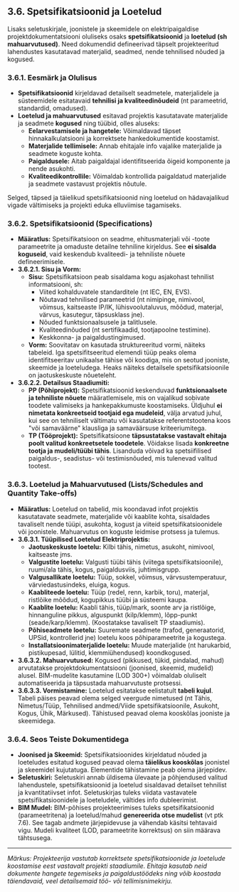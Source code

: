 


## 3.6. Spetsifikatsioonid ja Loetelud

Lisaks seletuskirjale, joonistele ja skeemidele on elektripaigaldise projektdokumentatsiooni oluliseks osaks **spetsifikatsioonid** ja **loetelud (sh mahuarvutused)**. Need dokumendid defineerivad täpselt projekteeritud lahendustes kasutatavad materjalid, seadmed, nende tehnilised nõuded ja kogused.

### 3.6.1. Eesmärk ja Olulisus

* **Spetsifikatsioonid** kirjeldavad detailselt seadmetele, materjalidele ja süsteemidele esitatavaid **tehnilisi ja kvaliteedinõudeid** (nt parameetrid, standardid, omadused).
* **Loetelud ja mahuarvutused** esitavad projektis kasutatavate materjalide ja seadmete **kogused** ning tüübid, olles aluseks:
    * **Eelarvestamisele ja hangetele:** Võimaldavad täpset hinnakalkulatsiooni ja korrektsete hankedokumentide koostamist.
    * **Materjalide tellimisele:** Annab ehitajale info vajalike materjalide ja seadmete koguste kohta.
    * **Paigaldusele:** Aitab paigaldajal identifitseerida õigeid komponente ja nende asukohti.
    * **Kvaliteedikontrollile:** Võimaldab kontrollida paigaldatud materjalide ja seadmete vastavust projektis nõutule.

Selged, täpsed ja täielikud spetsifikatsioonid ning loetelud on hädavajalikud vigade vältimiseks ja projekti eduka elluviimise tagamiseks.

### 3.6.2. Spetsifikatsioonid (Specifications)

* **Määratlus:** Spetsifikatsioon on seadme, ehitusmaterjali või -toote parameetrite ja omaduste detailne tehniline kirjeldus. See **ei sisalda koguseid**, vaid keskendub kvaliteedi- ja tehniliste nõuete defineerimisele.
* **3.6.2.1. Sisu ja Vorm:**
    * **Sisu:** Spetsifikatsioon peab sisaldama kogu asjakohast tehnilist informatsiooni, sh:
        * Viited kohalduvatele standarditele (nt IEC, EN, EVS).
        * Nõutavad tehnilised parameetrid (nt nimipinge, nimivool, võimsus, kaitseaste IP/IK, lühisvoolutaluvus, mõõdud, materjal, värvus, kasutegur, täpsusklass jne).
        * Nõuded funktsionaalsusele ja talitlusele.
        * Kvaliteedinõuded (nt sertifikaadid, tootjapoolne testimine).
        * Keskkonna- ja paigaldustingimused.
    * **Vorm:** Soovitatav on kasutada struktureeritud vormi, näiteks tabeleid. Iga spetsifitseeritud elemendi tüüp peaks olema identifitseeritav unikaalse tähise või koodiga, mis on seotud jooniste, skeemide ja loeteludega. Heaks näiteks detailsele spetsifikatsioonile on jaotuskeskuste nõueteleht.
* **3.6.2.2. Detailsus Staadiumiti:**
    * **PP (Põhiprojekt):** Spetsifikatsioonid keskenduvad **funktsionaalsete ja tehniliste nõuete** määratlemisele, mis on vajalikud sobivate toodete valimiseks ja hankepakkumuste koostamiseks. Üldjuhul **ei nimetata konkreetseid tootjaid ega mudeleid**, välja arvatud juhul, kui see on tehniliselt vältimatu või kasutatakse referentstootena koos "või samaväärne" klausliga ja samaväärsuse kriteeriumitega.
    * **TP (Tööprojekt):** Spetsifikatsioone **täpsustatakse vastavalt ehitaja poolt valitud konkreetsetele toodetele**. Võidakse lisada **konkreetne tootja ja mudeli/tüübi tähis**. Lisanduda võivad ka spetsiifilised paigaldus-, seadistus- või testimisnõuded, mis tulenevad valitud tootest.

### 3.6.3. Loetelud ja Mahuarvutused (Lists/Schedules and Quantity Take-offs)

* **Määratlus:** Loetelud on tabelid, mis koondavad infot projektis kasutatavate seadmete, materjalide või kaablite kohta, sisaldades tavaliselt nende tüüpi, asukohta, kogust ja viiteid spetsifikatsioonidele või joonistele. Mahuarvutus on koguste leidmise protsess ja tulemus.
* **3.6.3.1. Tüüpilised Loetelud Elektriprojektis:**
    * **Jaotuskeskuste loetelu:** Kilbi tähis, nimetus, asukoht, nimivool, kaitseaste jms.
    * **Valgustite loetelu:** Valgusti tüübi tähis (viitega spetsifikatsioonile), ruumi/ala tähis, kogus, paigaldusviis, juhtimisgrupp.
    * **Valgusallikate loetelu:** Tüüp, sokkel, võimsus, värvsustemperatuur, värviedastusindeks, eluiga, kogus.
    * **Kaabliteede loetelu:** Tüüp (redel, renn, karbik, toru), materjal, ristlõike mõõdud, kogupikkus tüübi ja süsteemi kaupa.
    * **Kaablite loetelu:** Kaabli tähis, tüüp/mark, soonte arv ja ristlõige, hinnanguline pikkus, alguspunkt (kilp/klemm), lõpp-punkt (seade/karp/klemm). (Koostatakse tavaliselt TP staadiumis).
    * **Põhiseadmete loetelu:** Suuremate seadmete (trafod, generaatorid, UPSid, kontrollerid jne) loetelu koos põhiparameetrite ja kogustega.
    * **Installatsioonimaterjalide loetelu:** Muude materjalide (nt harukarbid, pistikupesad, lülitid, klemmiühendused) koondkogused.
* **3.6.3.2. Mahuarvutused:** Kogused (pikkused, tükid, pindalad, mahud) arvutatakse projektdokumentatsiooni (joonised, skeemid, mudelid) alusel. BIM-mudelite kasutamine (LOD 300+) võimaldab oluliselt automatiseerida ja täpsustada mahuarvutuste protsessi.
* **3.6.3.3. Vormistamine:** Loetelud esitatakse eelistatult **tabeli kujul**. Tabeli päises peavad olema selged veergude nimetused (nt Tähis, Nimetus/Tüüp, Tehnilised andmed/Viide spetsifikatsioonile, Asukoht, Kogus, Ühik, Märkused). Tähistused peavad olema kooskõlas jooniste ja skeemidega.

### 3.6.4. Seos Teiste Dokumentidega

* **Joonised ja Skeemid:** Spetsifikatsioonides kirjeldatud nõuded ja loeteludes esitatud kogused peavad olema **täielikus kooskõlas** joonistel ja skeemidel kujutatuga. Elementide tähistamine peab olema järjepidev.
* **Seletuskiri:** Seletuskiri annab üldisema ülevaate ja põhjendused valitud lahendustele, spetsifikatsioonid ja loetelud sisaldavad detailset tehnilist ja kvantitatiivset infot. Seletuskirjas tuleks viidata vastavatele spetsifikatsioonidele ja loeteludele, vältides info dubleerimist.
* **BIM Mudel:** BIM-põhises projekteerimises tuleks spetsifikatsioonid (parameetritena) ja loetelud/mahud **genereerida otse mudelist** (vt ptk 7.6). See tagab andmete järjepidevuse ja vähendab käsitsi tehtavaid vigu. Mudeli kvaliteet (LOD, parameetrite korrektsus) on siin määrava tähtsusega.

---
*Märkus: Projekteerija vastutab korrektsete spetsifikatsioonide ja loetelude koostamise eest vastavalt projekti staadiumile. Ehitaja kasutab neid dokumente hangete tegemiseks ja paigaldustöödeks ning võib koostada täiendavaid, veel detailsemaid töö- või tellimisnimekirju.*
